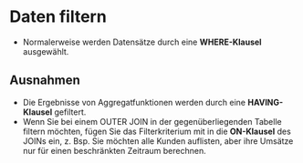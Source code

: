 # Daten filtern

- Normalerweise werden Datensätze durch eine **WHERE-Klausel** ausgewählt.

## Ausnahmen

- Die Ergebnisse von Aggregatfunktionen werden durch eine **HAVING-Klausel** gefiltert.
- Wenn Sie bei einem OUTER JOIN in der gegenüberliegenden Tabelle filtern möchten, fügen Sie das Filterkriterium mit in die **ON-Klausel** des JOINs ein, z. Bsp. Sie möchten alle Kunden auflisten, aber ihre Umsätze nur für einen beschränkten Zeitraum berechnen.
